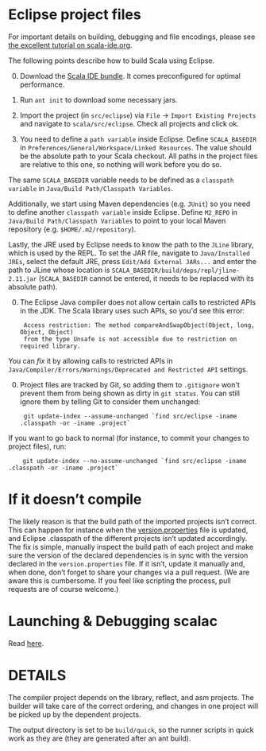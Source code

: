 Eclipse project files
=====================

For important details on building, debugging and file encodings, please see [the excellent tutorial on scala-ide.org](http://scala-ide.org/docs/tutorials/scalac-trunk/index.html).

The following points describe how to build Scala using Eclipse.

0. Download the [Scala IDE bundle](http://scala-ide.org/download/sdk.html). It comes preconfigured for optimal performance.

0. Run `ant init` to download some necessary jars.

0. Import the project (in `src/eclipse`) via `File` → `Import Existing Projects` and navigate to `scala/src/eclipse`. Check all projects and click ok.

0. You need to define a `path variable` inside Eclipse. Define `SCALA_BASEDIR` in
`Preferences/General/Workspace/Linked Resources`. The value should be the absolute
path to your Scala checkout. All paths in the project files are relative to this one,
so nothing will work before you do so.

  The same `SCALA_BASEDIR` variable needs to be defined as a `classpath variable` in
`Java/Build Path/Classpath Variables`.

  Additionally, we start using Maven dependencies (e.g. `JUnit`) so you need to define another
`classpath variable` inside Eclipse. Define `M2_REPO` in `Java/Build Path/Classpath Variables`
to point to your local Maven repository (e.g. `$HOME/.m2/repository`).

  Lastly, the JRE used by Eclipse needs to know the path to the `JLine` library, which is used by the REPL.
To set the JAR file, navigate to `Java/Installed JREs`, select the default JRE, press `Edit/Add External JARs...`
and enter the path to JLine whose location is `SCALA_BASEDIR/build/deps/repl/jline-2.11.jar` (`SCALA_BASEDIR` cannot be entered,
it needs to be replaced with its absolute path).

0. The Eclipse Java compiler does not allow certain calls to restricted APIs in the
JDK. The Scala library uses such APIs, so you'd see this error:

        Access restriction: The method compareAndSwapObject(Object, long, Object, Object)
        from the type Unsafe is not accessible due to restriction on required library.

  You can *fix* it by allowing calls to restricted APIs in `Java/Compiler/Errors/Warnings/Deprecated and Restricted API`
settings.

0. Project files are tracked by Git, so adding them to `.gitignore` won't prevent them
from being shown as dirty in `git status`. You can still ignore them by telling Git to
consider them unchanged:

        git update-index --assume-unchanged `find src/eclipse -iname .classpath -or -iname .project`

  If you want to go back to normal (for instance, to commit your changes to project files), run:

        git update-index --no-assume-unchanged `find src/eclipse -iname .classpath -or -iname .project`

If it doesn’t compile
=====================

The likely reason is that the build path of the imported projects isn’t correct. This can happen for instance
when the [version.properties](https://github.com/scala/scala/blob/master/versions.properties) file is updated,
and Eclipse .classpath of the different projects isn’t updated accordingly. The fix is simple, manually inspect
the build path of each project and make sure the version of the declared dependencies is in sync with the version
declared in the `version.properties` file. If it isn’t, update it manually and, when done, don’t forget to share
your changes via a pull request.
(We are aware this is cumbersome. If you feel like scripting the process, pull requests are of course welcome.)

Launching & Debugging scalac
============================

Read [here](http://scala-ide.org/docs/tutorials/scalac-trunk/index.html#Launching_and_Debugging_scalac).

DETAILS
=======

The compiler project depends on the library, reflect, and asm projects. The
builder will take care of the correct ordering, and changes in one project will
be picked up by the dependent projects.

The output directory is set to be `build/quick`, so the runner scripts in quick
work as they are (they are generated after an ant build).
